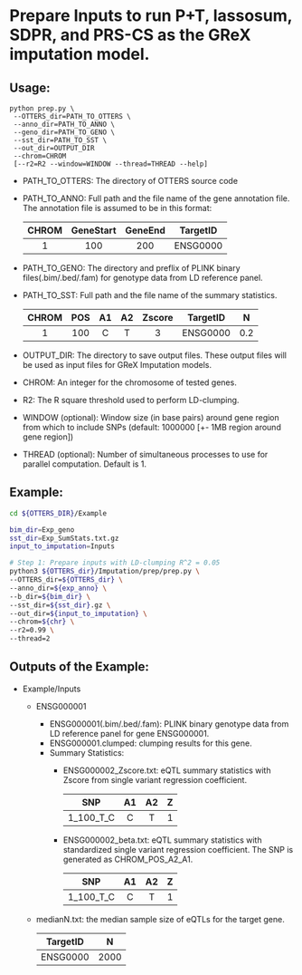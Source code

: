 # Prepare Inputs to run P+T, lassosum, SDPR, and PRS-CS as the GReX imputation model.

## Usage:

```
python prep.py \
 --OTTERS_dir=PATH_TO_OTTERS \
 --anno_dir=PATH_TO_ANNO \
 --geno_dir=PATH_TO_GENO \
 --sst_dir=PATH_TO_SST \
 --out_dir=OUTPUT_DIR 
 --chrom=CHROM 
 [--r2=R2 --window=WINDOW --thread=THREAD --help]
```

 - PATH_TO_OTTERS: The directory of OTTERS source code

 - PATH_TO_ANNO: Full path and the file name of the gene annotation file. The annotation file is assumed to be in this format:

    | CHROM | GeneStart | GeneEnd |     TargetID    | 
    |:-----:|:---------:|:-------:|:---------------:|
    |   1   |    100    |   200   |     ENSG0000    | 

 - PATH_TO_GENO:  The directory and preflix of PLINK binary files(.bim/.bed/.fam) for genotype data from LD reference panel.

 - PATH_TO_SST: Full path and the file name of the summary statistics. 

    | CHROM | POS | A1 | A2 | Zscore |  TargetID  |   N  |
    |:-----:|:---:|:--:|:--:|:------:|:----------:|:----:|
    |   1   | 100 |  C |  T |   3    |  ENSG0000  |  0.2 |

 - OUTPUT_DIR: The directory to save output files. These output files will be used as input files for GReX Imputation models. 

 - CHROM: An integer for the chromosome of tested genes. 

 - R2: The R square threshold used to perform LD-clumping.

 - WINDOW (optional): Window size (in base pairs) around gene region from which to include SNPs (default: 1000000 [+- 1MB region around gene region])
  
 - THREAD (optional): Number of simultaneous processes to use for parallel computation. Default is 1.


## Example:

```bash
cd ${OTTERS_DIR}/Example

bim_dir=Exp_geno
sst_dir=Exp_SumStats.txt.gz
input_to_imputation=Inputs

# Step 1: Prepare inputs with LD-clumping R^2 = 0.05
python3 ${OTTERS_dir}/Imputation/prep/prep.py \
--OTTERS_dir=${OTTERS_dir} \
--anno_dir=${exp_anno} \
--b_dir=${bim_dir} \
--sst_dir=${sst_dir}.gz \
--out_dir=${input_to_imputation} \
--chrom=${chr} \
--r2=0.99 \
--thread=2
```

## Outputs of the Example: 

   - Example/Inputs
     - ENSG000001
       - ENSG000001(.bim/.bed/.fam): PLINK binary genotype data from LD reference panel for gene ENSG000001.
       - ENSG000001.clumped: clumping results for this gene.
       - Summary Statistics:
         - ENSG000002_Zscore.txt: eQTL summary statistics with Zscore from single variant regression coefficient. 

            |    SNP   | A1 | A2 | Z |
            |:--------:|:--:|:--:|:-:|
            | 1_100_T_C| C  | T  | 1 |
           
         - ENSG000002_beta.txt: eQTL summary statistics with standardized single variant regression coefficient. The SNP is generated as CHROM_POS_A2_A1. 

            |    SNP   | A1 | A2 | Z |
            |:--------:|:--:|:--:|:-:|
            | 1_100_T_C| C  | T  | 1 |

     - medianN.txt: the median sample size of eQTLs for the target gene. 

          |   TargetID   |  N  | 
          |:------------:|:---:|
          |  ENSG0000    | 2000| 